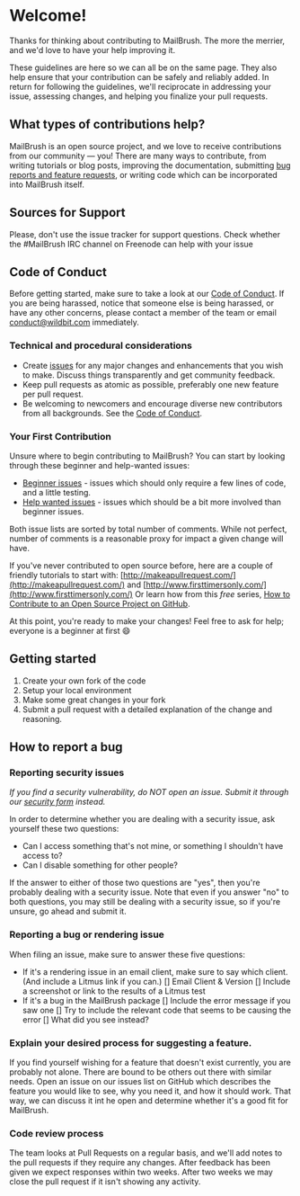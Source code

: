 # Welcome!

Thanks for thinking about contributing to MailBrush. The more the merrier, and we'd love to have your help improving it.

These guidelines are here so we can all be on the same page. They also help ensure that your contribution can be safely and reliably added. In return for following the guidelines, we'll reciprocate in addressing your issue, assessing changes, and helping you finalize your pull requests.

## What types of contributions help?

MailBrush is an open source project, and we love to receive contributions from our community — you! There are many ways to contribute, from writing tutorials or blog posts, improving the documentation, submitting [bug reports and feature requests](https://github.com/wildbit/mailbrush/issues), or writing code which can be incorporated into MailBrush itself.

## Sources for Support

Please, don't use the issue tracker for support questions. Check whether the #MailBrush IRC channel on Freenode can help with your issue

## Code of Conduct

Before getting started, make sure to take a look at our [Code of Conduct](http://wildbit.com/code-of-conduct-for-open-source). If you are being harassed, notice that someone else is being harassed, or have any other concerns, please contact a member of the team or email conduct@wildbit.com immediately.

### Technical and procedural considerations

* Create [issues](https://github.com/wildbit/MailBrush/issues) for any major changes and enhancements that you wish to make. Discuss things transparently and get community feedback.
* Keep pull requests as atomic as possible, preferably one new feature per pull request.
* Be welcoming to newcomers and encourage diverse new contributors from all backgrounds. See the [Code of Conduct](http://wildbit.com/open-source-code-of-conduct).

### Your First Contribution

Unsure where to begin contributing to MailBrush? You can start by looking through these beginner and help-wanted issues:

* [Beginner issues](https://github.com/wildbit/mailbrush/labels/beginner) - issues which should only require a few lines of code, and a little testing.
* [Help wanted issues](https://github.com/wildbit/mailbrush/labels/help%20wanted) - issues which should be a bit more involved than beginner issues.

Both issue lists are sorted by total number of comments. While not perfect, number of comments is a reasonable proxy for impact a given change will have.

If you've never contributed to open source before, here are a couple of friendly tutorials to start with: [http://makeapullrequest.com/](http://makeapullrequest.com/) and [http://www.firsttimersonly.com/](http://www.firsttimersonly.com/) Or learn how from this *free* series, [How to Contribute to an Open Source Project on GitHub](https://egghead.io/series/how-to-contribute-to-an-open-source-project-on-github).

At this point, you're ready to make your changes! Feel free to ask for help; everyone is a beginner at first :smile:

## Getting started

1. Create your own fork of the code
2. Setup your local environment
3. Make some great changes in your fork
4. Submit a pull request with a detailed explanation of the change and reasoning.

## How to report a bug

### Reporting security issues

*If you find a security vulnerability, do NOT open an issue. Submit it through our [security form](https://wildbit.wufoo.com/forms/wildbit-security-response/) instead.*

In order to determine whether you are dealing with a security issue, ask yourself these two questions:

* Can I access something that's not mine, or something I shouldn't have access to?
* Can I disable something for other people?

If the answer to either of those two questions are "yes", then you're probably dealing with a security issue. Note that even if you answer "no" to both questions, you may still be dealing with a security issue, so if you're unsure, go ahead and submit it.

### Reporting a bug or rendering issue

When filing an issue, make sure to answer these five questions:

* If it's a rendering issue in an email client, make sure to say which client. (And include a Litmus link if you can.)
  [] Email Client & Version
  [] Include a screenshot or link to the results of a Litmus test
* If it's a bug in the MailBrush package
  [] Include the error message if you saw one
  [] Try to include the relevant code that seems to be causing the error
  [] What did you see instead?

### Explain your desired process for suggesting a feature.

If you find yourself wishing for a feature that doesn't exist currently, you are probably not alone. There are bound to be others out there with similar needs. Open an issue on our issues list on GitHub which describes the feature you would like to see, why you need it, and how it should work. That way, we can discuss it int he open and determine whether it's a good fit for MailBrush.

### Code review process

The team looks at Pull Requests on a regular basis, and we'll add notes to the pull requests if they require any changes. After feedback has been given we expect responses within two weeks. After two weeks we may close the pull request if it isn't showing any activity.
